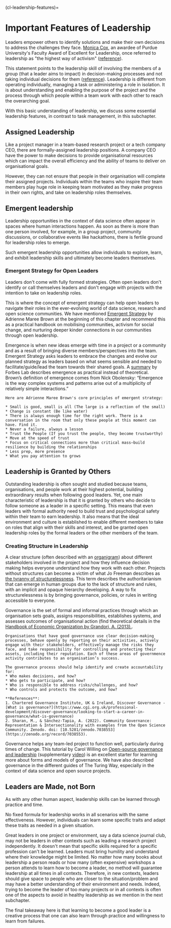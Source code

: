 (cl-leadership-features)=
# Important Features of Leadership

Leaders empower others to identify solutions and make their own decisions to address the challenges they face.
[Monica Cox](https://en.wikipedia.org/wiki/Monica_Cox), an awardee of Purdue University's Faculty Award of Excellent for Leadership, once referred to leadership as "the highest way of activism" ([reference](https://twitter.com/DrMonicaCox/status/1299346141386022913)).

This statement points to the leadership skill of involving the members of a group (that a leader aims to impact) in decision-making processes and not taking individual decisions for them ([reference](https://www.management-issues.com/opinion/6087/the-leader-as-activist/#:~:text=But%20when%20they%20use%20constructive,in%2Da%2Dlifetime%20act.)).
Leadership is different from operating individually, managing a task or administering a role in isolation.
It is about understanding and enabling the purpose of the project and the process through which people within a team work with each other to reach the overarching goal.

With this basic understanding of leadership, we discuss some essential leadership features, in contrast to task management, in this subchapter.

## Assigned Leadership

Like a project manager in a team-based research project or a tech company CEO, there are formally-assigned leadership positions.
A company CEO have the power to make decisions to provide organisational resources which can impact the overall efficiency and the ability of teams to deliver on organisational goals.
 
However, they can not ensure that people in their organisation will complete their assigned projects. 
Individuals within the teams who inspire their team members play huge role in keeping team motivated as they make progress in their own rights, and take on leadership roles themselves.

## Emergent leadership

Leadership opportunities in the context of data science often appear in spaces where human interactions happen.
As soon as there is more than one person involved, for example, in a group project, community discussions, or collaborative events like hackathons, there is fertile ground for leadership roles to emerge.

Such emergent leadership opportunities allow individuals to explore, learn, and exhibit leadership skills and ultimately become leaders themselves.

### Emergent Strategy for Open Leaders

Leaders don't come with fully formed strategies.
Often open leaders don't identify or call themselves leaders and don't engage with projects with the intention to take on leadership roles.

This is where the concept of emergent strategy can help open leaders to navigate their roles in the ever-evolving world of data science, research and open science communities.
We have mentioned [Emergent Strategy](https://adriennemareebrown.net/book/emergent-strategy) by Adrienne Maree Brown at the beginning of this chapter and recommend this as a practical handbook on mobilising communities, activism for social change, and nurturing deeper kinder connections in our communities through open leadership. 

Emergence is when new ideas emerge with time in a project or a community and as a result of bringing diverse members/perspectives into the team. 
Emergent Strategy asks leaders to embrace the changes and evolve our planned strategy as leaders based on what seems sensible and needed to facilitate/guide/lead the team towards their shared goals.
A [summary](https://fortelabs.co/blog/emergent-strategy-organizing-for-social-justice/) by Forbes Lab describes emergence as practical instead of theoretical. Brown’s definition of emergence comes from Nick Obolensky: “Emergence is the way complex systems and patterns arise out of a multiplicity of relatively simple interactions.” 

```{note}
Here are Adrienne Maree Brown's core principles of emergent strategy:

* Small is good, small is all (The large is a reflection of the small)
* Change is constant (Be like water)
* There is always enough time for the right work. There is a conversation in the room that only these people at this moment can have. Find it.
* Never a failure, always a lesson
* Trust the People (If you trust the people, they become trustworthy)
* Move at the speed of trust
* Focus on critical connections more than critical mass—build resilience by building the relationships
* Less prep, more presence
* What you pay attention to grows
```

## Leadership is Granted by Others

Outstanding leadership is often sought and studied because teams, organisations, and people work at their highest potential, building extraordinary results when following good leaders.
Yet, one main characteristic of leadership is that it is granted by others who decide to follow someone as a leader in a specific setting.
This means that even leaders with formal authority need to build trust and psychological safety within their team to earn leadership.
It also means that the ideal environment and culture is established to enable different members to take on roles that align with their skills and interest, and be granted open leadership roles by the formal leaders or the other members of the team.

### Creating Structure in Leadership

A clear structure (often described with an [organigram](https://pingboard.com/organogram)) about different stakeholders involved in the project and how they influence decision making helps everyone understand how they work with each other.
Projects without structures can become a victim of what Jo Freeman describes as [the tyranny of structurelessness](https://www.jofreeman.com/joreen/tyranny.htm).
This term describes the authoritarianism that can emerge in human groups due to the lack of structure and rules, with an implicit and opaque hierarchy developing. 
A way to fix structurelessness is by bringing governance, policies, or rules in writing accessible to everyone.

Governance is the set of formal and informal practices through which an organisation sets goals, assigns responsibilities, establishes systems, and assesses outcomes of organisational action (find theoretical details in the [Handbook of Economic Organization by Grandori, A. (2013).](https://econpapers.repec.org/bookchap/elgeebook/14110.htm]).

```{note}
Organisations that have good governance use clear decision-making processes, behave openly by reporting on their activities, actively engage with their stakeholders, effectively manage the risks they face, and take responsibility for controlling and protecting their assets, including their reputation. Each of these areas of governmence activity contributes to an organisation’s success.

The governance process should help identify and create accountability for:
* Who makes decisions, and how?
* Who gets to participate, and how?
* Who is responsible to address risks/challenges, and how?
* Who controls and protects the outcome, and how? 

**References**: 
1. Chartered Governance Institute, UK & Ireland, Discover Governance - [What is governance?](https://www.cgi.org.uk/professional-development/discover-governance/looking-to-start-a-career-in-governance/what-is-governance)
2. Sharan, M., & Sánchez-Tapia, A. (2022). Community Governance: Representation & Intersectionality with examples from the Open Science Community. Zenodo. doi: [10.5281/zenodo.7038553](https://zenodo.org/record/7038553).
```

Governance helps any team-led project to function well, particularly during times of change.
This tutorial by Carol Willing on [Open-source governance and leadership](https://github.com/jupytercon/2020-willingc/) (supplementary [video](https://www.youtube.com/watch?v=HQjRnWVmL28)) is an excellent starter for learning more about forms and models of governance.
We have also described governance in the different guides of The Turing Way, especially in the context of data science and open source projects.

## Leaders are Made, not Born

As with any other human aspect, leadership skills can be learned through practice and time.

No fixed formula for leadership works in all scenarios with the same effectiveness.
However, individuals can learn some specific traits and adapt these traits as needed in a given situation.

Great leaders in one project or environment, say a data science journal club, may not be leaders in other contexts such as leading a research project independently.
It doesn't mean that specific skills required for a specific profession can't be learned.
Leaders must bring humility and understand where their knowledge might be limited.
No matter how many books about leadership a person reads or how many (often expensive) workshops a person attends to learn how to become a leader, no method will guarantee leadership at all times in all contexts.
Therefore, in new contexts, leaders should give space to people who are closer to the situation/problem and may have a better understanding of their environment and needs.
Indeed, trying to become the leader of too many projects or in all contexts is often one of the aspects to avoid in healthy leadership as we mention in the next subchapter.

The final takeaway here is that learning to become a good leader is a creative process that one can also learn through practice and willingness to learn from failures.

